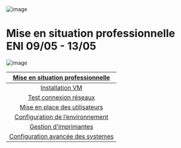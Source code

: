 ![image](https://user-images.githubusercontent.com/95431446/167672939-c7934915-f415-4c03-ac5a-7a055944699c.png)

# **Mise en situation professionnelle ENI 09/05 - 13/05**

![image](https://user-images.githubusercontent.com/95431446/167673318-7050f245-6662-4a50-814b-e96cdcda0a09.png)


| <ins>**Mise en situation professionnelle**<ins> |
| :-----------------------------------------------------------------------------:   |
| [Installation VM](https://github.com/MGNXYZ/Cours/tree/main/Installation%20VM) |
| [Test connexion réseaux](https://github.com/MGNXYZ/Cours/tree/main/Test%20connexions%20réseaux)  |
| [Mise en place des utilisateurs](https://github.com/MGNXYZ/Cours/tree/main/Configuration%20des%20utilisateurs%20et%20de%20l’environnement)  |
| [Configuration de l’environnement](https://github.com/MGNXYZ/Cours/tree/main/Configuration%20de%20l’environnement%20de%20travail)  |
| [Gestion d'imprimantes](https://github.com/MGNXYZ/Cours/tree/main/Gestion%20d’imprimantes)  |
| [Configuration avancée des systemes](https://github.com/MGNXYZ/Cours/tree/main/Configuration%20avancée%20système%20Debian)  |
